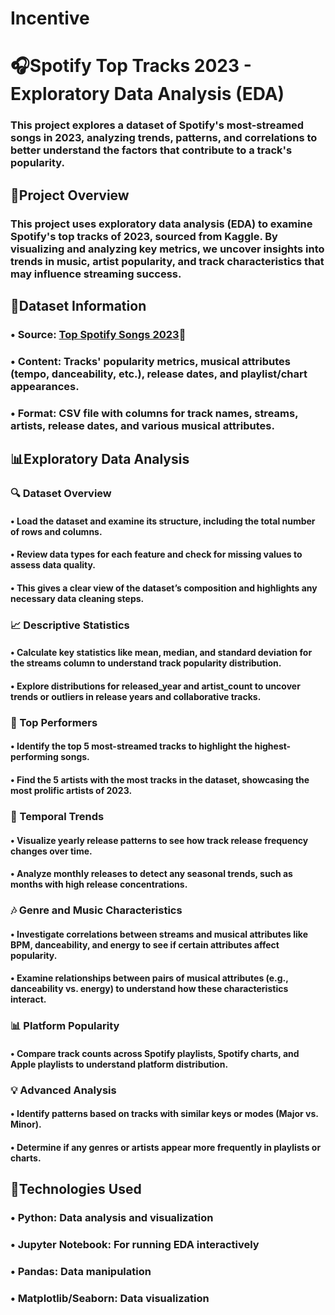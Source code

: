 # Incentive
# 🎧Spotify Top Tracks 2023 - Exploratory Data Analysis (EDA) 

### This project explores a dataset of Spotify's most-streamed songs in 2023, analyzing trends, patterns, and correlations to better understand the factors that contribute to a track's popularity.

## 🎯Project Overview
### This project uses exploratory data analysis (EDA) to examine Spotify's top tracks of 2023, sourced from Kaggle. By visualizing and analyzing key metrics, we uncover insights into trends in music, artist popularity, and track characteristics that may influence streaming success.

## 📁Dataset Information
### • Source: [Top Spotify Songs 2023](https://www.kaggle.com/datasets/nelgiriyewithana/top-spotify-songs-2023)🎵
### • Content: Tracks' popularity metrics, musical attributes (tempo, danceability, etc.), release dates, and playlist/chart appearances.
### • Format: CSV file with columns for track names, streams, artists, release dates, and various musical attributes.

## 📊Exploratory Data Analysis
### 🔍 Dataset Overview
#### • Load the dataset and examine its structure, including the total number of rows and columns.
#### • Review data types for each feature and check for missing values to assess data quality.
#### • This gives a clear view of the dataset’s composition and highlights any necessary data cleaning steps.
### 📈 Descriptive Statistics
#### • Calculate key statistics like mean, median, and standard deviation for the streams column to understand track popularity distribution.
#### • Explore distributions for released_year and artist_count to uncover trends or outliers in release years and collaborative tracks.
### 🌟 Top Performers
#### • Identify the top 5 most-streamed tracks to highlight the highest-performing songs.
#### • Find the 5 artists with the most tracks in the dataset, showcasing the most prolific artists of 2023.
### 📅 Temporal Trends
#### • Visualize yearly release patterns to see how track release frequency changes over time.
#### • Analyze monthly releases to detect any seasonal trends, such as months with high release concentrations.
### 🎶 Genre and Music Characteristics
#### • Investigate correlations between streams and musical attributes like BPM, danceability, and energy to see if certain attributes affect popularity.
#### • Examine relationships between pairs of musical attributes (e.g., danceability vs. energy) to understand how these characteristics interact.
### 📊 Platform Popularity
#### • Compare track counts across Spotify playlists, Spotify charts, and Apple playlists to understand platform distribution.
### 💡 Advanced Analysis
#### • Identify patterns based on tracks with similar keys or modes (Major vs. Minor).
#### • Determine if any genres or artists appear more frequently in playlists or charts.

## 🔧Technologies Used
### • Python: Data analysis and visualization
### • Jupyter Notebook: For running EDA interactively
### • Pandas: Data manipulation
### • Matplotlib/Seaborn: Data visualization
